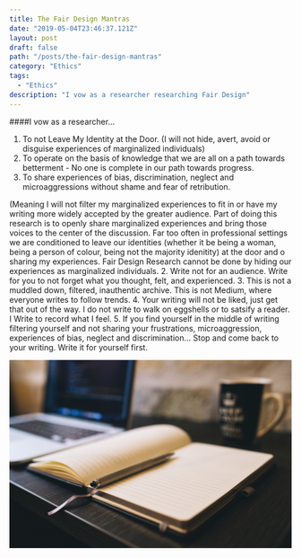 ```yaml
---
title: The Fair Design Mantras
date: "2019-05-04T23:46:37.121Z"
layout: post
draft: false
path: "/posts/the-fair-design-mantras"
category: "Ethics"
tags:
  - "Ethics"
description: "I vow as a researcher researching Fair Design"
---
```



 
####I vow as a researcher...

1. To not Leave My Identity at the Door. (I will not hide, avert, avoid or disguise experiences of marginalized individuals)
2. To operate on the basis of knowledge that we are all on a path towards betterment - No one is complete in our path towards progress.
3. To share experiences of bias, discrimination, neglect and microaggressions without shame and fear of retribution. 



 (Meaning I will not filter my marginalized experiences to fit in or have my writing more widely accepted by the greater audience. Part of doing this research is to openly share marginalized experiences and bring those voices to the center of the discussion. Far too often in professional settings we are conditioned to leave our identities (whether it be being a woman, being a person of colour, being not the majority idenitity) at the door and o sharing my experiences. Fair Design Research cannot be done by hiding our experiences as marginalized individuals. 
2. Write not for an audience. Write for you to not forget what you thought, felt, and experienced.
3. This is not a muddled down, filtered, inauthentic archive. This is not Medium, where everyone writes to follow trends. 
4. Your writing will not be liked, just get that out of the way. I do not write to walk on eggshells or to satsify a reader. I Write to record what I feel.
5. If you find yourself in the middle of writing filtering yourself and not sharing your frustrations, microaggression, experiences of bias, neglect and discrimination... Stop and come back to your writing. Write it for yourself first.


![Nulla faucibus vestibulum eros in tempus. Vestibulum tempor imperdiet velit nec dapibus](./1.jpg)

